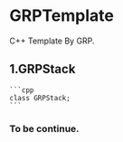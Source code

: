 # GRPTemplate

C++ Template By GRP.<br>

## 1.GRPStack<br>
    ```cpp
    class GRPStack;
    ```
### To be continue.
